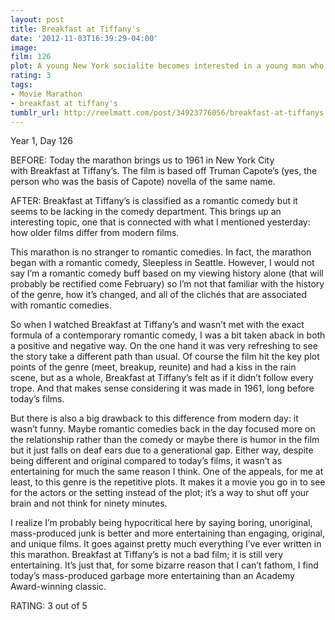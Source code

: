 ```yaml
---
layout: post
title: Breakfast at Tiffany's
date: '2012-11-03T16:39:29-04:00'
image: 
film: 126
plot: A young New York socialite becomes interested in a young man who has moved into her apartment building.
rating: 3
tags:
- Movie Marathon
- breakfast at tiffany's
tumblr_url: http://reelmatt.com/post/34923776056/breakfast-at-tiffanys
---
```


Year 1, Day 126

BEFORE: Today the marathon brings us to 1961 in New York City with Breakfast at Tiffany’s. The film is based off Truman Capote’s (yes, the person who was the basis of Capote) novella of the same name.

AFTER: Breakfast at Tiffany’s is classified as a romantic comedy but it seems to be lacking in the comedy department. This brings up an interesting topic, one that is connected with what I mentioned yesterday: how older films differ from modern films.

This marathon is no stranger to romantic comedies. In fact, the marathon began with a romantic comedy, Sleepless in Seattle. However, I would not say I’m a romantic comedy buff based on my viewing history alone (that will probably be rectified come February) so I’m not that familiar with the history of the genre, how it’s changed, and all of the clichés that are associated with romantic comedies.

So when I watched Breakfast at Tiffany’s and wasn’t met with the exact formula of a contemporary romantic comedy, I was a bit taken aback in both a positive and negative way. On the one hand it was very refreshing to see the story take a different path than usual. Of course the film hit the key plot points of the genre (meet, breakup, reunite) and had a kiss in the rain scene, but as a whole, Breakfast at Tiffany’s felt as if it didn’t follow every trope. And that makes sense considering it was made in 1961, long before today’s films.

But there is also a big drawback to this difference from modern day: it wasn’t funny. Maybe romantic comedies back in the day focused more on the relationship rather than the comedy or maybe there is humor in the film but it just falls on deaf ears due to a generational gap. Either way, despite being different and original compared to today’s films, it wasn’t as entertaining for much the same reason I think. One of the appeals, for me at least, to this genre is the repetitive plots. It makes it a movie you go in to see for the actors or the setting instead of the plot; it’s a way to shut off your brain and not think for ninety minutes.

I realize I’m probably being hypocritical here by saying boring, unoriginal, mass-produced junk is better and more entertaining than engaging, original, and unique films. It goes against pretty much everything I’ve ever written in this marathon. Breakfast at Tiffany’s is not a bad film; it is still very entertaining. It’s just that, for some bizarre reason that I can’t fathom, I find today’s mass-produced garbage more entertaining than an Academy Award-winning classic.

RATING: 3 out of 5
